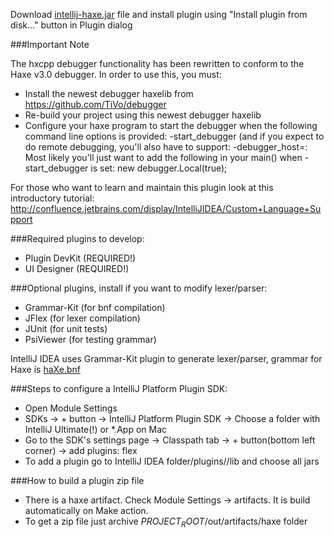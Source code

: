Download [intellij-haxe.jar](https://github.com/eliasku/intellij-haxe/blob/master/intellij-haxe.jar?raw=true) file and install plugin using "Install plugin from disk..." button in Plugin dialog

###Important Note

The hxcpp debugger functionality has been rewritten to conform to the
Haxe v3.0 debugger.  In order to use this, you must:

- Install the newest debugger haxelib from https://github.com/TiVo/debugger
- Re-build your project using this newest debugger haxelib
- Configure your haxe program to start the debugger when the following
  command line options is provided:
  -start_debugger
  (and if you expect to do remote debugging, you'll also have to support:
  -debugger_host=<host>:<port>
  Most likely you'll just want to add the following in your main() when
  -start_debugger is set:
  new debugger.Local(true);


For those who want to learn and maintain this plugin look at this introductory tutorial:
http://confluence.jetbrains.com/display/IntelliJIDEA/Custom+Language+Support

###Required plugins to develop:
- Plugin DevKit (REQUIRED!)
- UI Designer (REQUIRED!)

###Optional plugins, install if you want to modify lexer/parser:
- Grammar-Kit (for bnf compilation)
- JFlex (for lexer compilation)
- JUnit (for unit tests)
- PsiViewer (for testing grammar)

IntelliJ IDEA uses Grammar-Kit plugin to generate lexer/parser, grammar for Haxe is [haXe.bnf](https://github.com/eliasku/intellij-haxe/blob/master/grammar/haxe.bnf)

###Steps to configure a IntelliJ Platform Plugin SDK:
- Open Module Settings
- SDKs -> + button -> IntelliJ Platform Plugin SDK -> Choose a folder with IntelliJ Ultimate(!) or *.App on Mac
- Go to the SDK's settings page -> Classpath tab -> + button(bottom left corner) -> add plugins: flex
- To add a plugin go to IntelliJ IDEA folder/plugins/<plugin-name>/lib and choose all jars

###How to build a plugin zip file
- There is a haxe artifact. Check Module Settings -> artifacts. It is build automatically on Make action.
- To get a zip file just archive $PROJECT_ROOT$/out/artifacts/haxe folder
